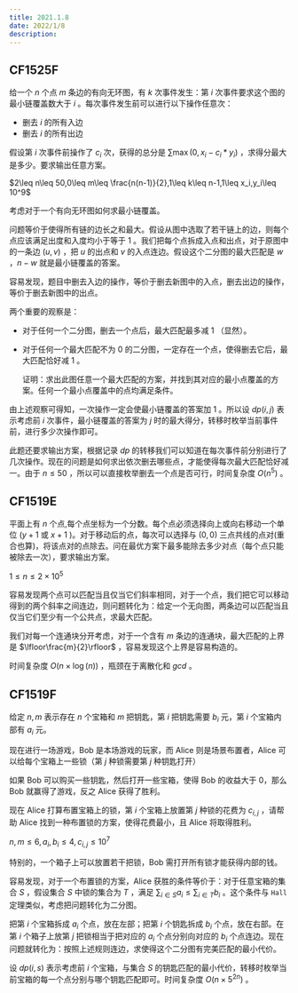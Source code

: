 ```yaml
---
title: 2021.1.8
date: 2022/1/8
description: 　
---
```


## CF1525F

给一个 $n$ 个点 $m$ 条边的有向无环图，有 $k$ 次事件发生：第 $i$ 次事件要求这个图的最小链覆盖数大于 $i$ 。每次事件发生前可以进行以下操作任意次：

+ 删去 $i$ 的所有入边
+ 删去 $i$ 的所有出边

假设第 $i$ 次事件前操作了 $c_i$ 次，获得的总分是 $\sum{\max(0,x_i-c_i*y_i)}$ ，求得分最大是多少。要求输出任意方案。

$2\leq n\leq 50,0\leq m\leq \frac{n(n-1)}{2},1\leq k\leq n-1,1\leq x_i,y_i\leq 10^9$

考虑对于一个有向无环图如何求最小链覆盖。

问题等价于使得所有链的边长之和最大。假设从图中选取了若干链上的边，则每个点应该满足出度和入度均小于等于 $1$ 。我们把每个点拆成入点和出点，对于原图中的一条边 $(u,v)$ ，把 $u$ 的出点和 $v$ 的入点连边。假设这个二分图的最大匹配是 $w$ ，$n-w$ 就是最小链覆盖的答案。

容易发现，题目中删去入边的操作，等价于删去新图中的入点，删去出边的操作，等价于删去新图中的出点。

两个重要的观察是：

+ 对于任何一个二分图，删去一个点后，最大匹配最多减 $1$ （显然）。

+ 对于任何一个最大匹配不为 $0$ 的二分图，一定存在一个点，使得删去它后，最大匹配恰好减 $1$ 。

  证明：求出此图任意一个最大匹配的方案，并找到其对应的最小点覆盖的方案。任何一个最小点覆盖中的点均满足条件。

由上述观察可得知，一次操作一定会使最小链覆盖的答案加 $1$ 。所以设 $dp(i,j)$ 表示考虑前 $i$ 次事件，最小链覆盖的答案为 $j$ 时的最大得分，转移时枚举当前事件前，进行多少次操作即可。

此题还要求输出方案，根据记录 $dp$ 的转移我们可以知道在每次事件前分别进行了几次操作。现在的问题是如何求出依次删去哪些点，才能使得每次最大匹配恰好减一。由于 $n\leq 50$ ，所以可以直接枚举删去一个点是否可行，时间复杂度 $O(n^5)$ 。

## CF1519E

平面上有 $n$ 个点,每个点坐标为一个分数。每个点必须选择向上或向右移动一个单位 ($y+1$ 或 $x+1$ )。对于移动后的点，每次可以选择与 $(0,0)$ 三点共线的点对(重合也算)，将该点对的点除去。问在最优方案下最多能除去多少对点（每个点只能被除去一次），要求输出方案。

$1\leq n\leq 2\times 10^5$

容易发现两个点可以匹配当且仅当它们斜率相同，对于一个点，我们把它可以移动得到的两个斜率之间连边，则问题转化为：给定一个无向图，两条边可以匹配当且仅当它们至少有一个公共点，求最大匹配。

我们对每一个连通块分开考虑，对于一个含有 $m$ 条边的连通块，最大匹配的上界是 $\lfloor\frac{m}{2}\rfloor$ ，容易发现这个上界是容易构造的。

时间复杂度 $O(n\times\log(n))$ ，瓶颈在于离散化和 $gcd$ 。

## CF1519F

给定 $n,m$ 表示存在 $n$ 个宝箱和 $m$ 把钥匙，第 $i$ 把钥匙需要 $b_i$ 元，第 $i$ 个宝箱内部有 $a_i$ 元。

现在进行一场游戏，Bob 是本场游戏的玩家，而 Alice 则是场景布置者，Alice 可以给每个宝箱上一些锁（第 $j$ 种锁需要第 $j$ 种钥匙打开）

如果 Bob 可以购买一些钥匙，然后打开一些宝箱，使得 Bob 的收益大于 $0$，那么 Bob 就赢得了游戏，反之 Alice 获得了胜利。

现在 Alice 打算布置宝箱上的锁，第 $i$ 个宝箱上放置第 $j$ 种锁的花费为 $c_{i,j}$ ，请帮助 Alice 找到一种布置锁的方案，使得花费最小，且 Alice 将取得胜利。

$n,m\leq 6,a_i,b_i\leq 4,c_{i,j}\leq 10^7$

特别的，一个箱子上可以放置若干把锁，Bob 需打开所有锁才能获得内部的钱。

容易发现，对于一个布置锁的方案，Alice 获胜的条件等价于：对于任意宝箱的集合 $S$ ，假设集合 $S$ 中锁的集合为 $T$ ，满足 $\sum_{i\in S}{a_i}\leq \sum_{i\in T}{b_i}$ 。这个条件与 `Hall` 定理类似，考虑把问题转化为二分图。

把第 $i$ 个宝箱拆成 $a_i$ 个点，放在左部；把第 $i$ 个钥匙拆成 $b_i$ 个点，放在右部。在第 $i$ 个箱子上放第 $j$ 把锁相当于把对应的 $a_i$ 个点分别向对应的 $b_i$ 个点连边。现在问题就转化为：按照上述规则连边，求使得这个二分图有完美匹配的最小代价。

设 $dp(i,s)$ 表示考虑前 $i$ 个宝箱，与集合 $S$ 的钥匙匹配的最小代价，转移时枚举当前宝箱的每一个点分别与哪个钥匙匹配即可。时间复杂度 $O(n\times 5^{2n})$ 。

